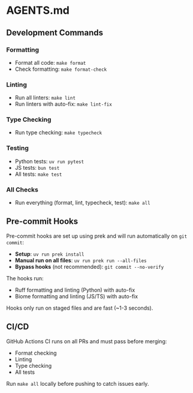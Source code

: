 # AGENTS.md

## Development Commands

### Formatting
- Format all code: `make format`
- Check formatting: `make format-check`

### Linting
- Run all linters: `make lint`
- Run linters with auto-fix: `make lint-fix`

### Type Checking
- Run type checking: `make typecheck`

### Testing
- Python tests: `uv run pytest`
- JS tests: `bun test`
- All tests: `make test`

### All Checks
- Run everything (format, lint, typecheck, test): `make all`

## Pre-commit Hooks

Pre-commit hooks are set up using prek and will run automatically on `git commit`:

- **Setup**: `uv run prek install`
- **Manual run on all files**: `uv run prek run --all-files`
- **Bypass hooks** (not recommended): `git commit --no-verify`

The hooks run:
- Ruff formatting and linting (Python) with auto-fix
- Biome formatting and linting (JS/TS) with auto-fix

Hooks only run on staged files and are fast (~1-3 seconds).

## CI/CD

GitHub Actions CI runs on all PRs and must pass before merging:
- Format checking
- Linting
- Type checking  
- All tests

Run `make all` locally before pushing to catch issues early.
